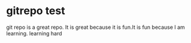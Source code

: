 # gitrepo test


git repo is a great repo. It is great because it is fun.It is fun because I am learning. learning hard



